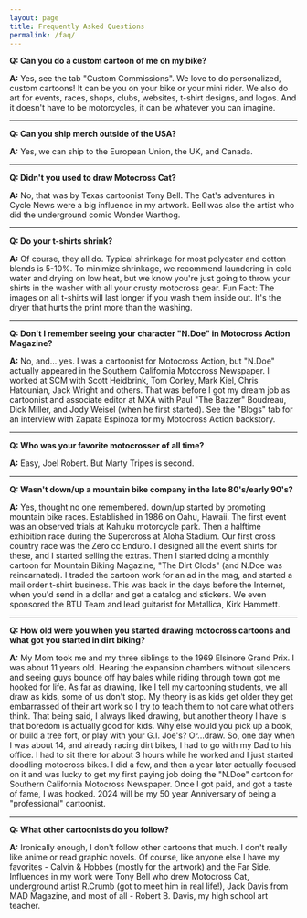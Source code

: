 ```yaml
---
layout: page
title: Frequently Asked Questions
permalink: /faq/
---
```


**Q: Can you do a custom cartoon of me on my bike?**

**A:** Yes, see the tab "Custom Commissions". We love to do personalized, custom cartoons! It can be you on your bike or your mini rider. We also do art for events, races, shops, clubs, websites, t-shirt designs, and logos. And it doesn't have to be motorcycles, it can be whatever you can imagine.

---

**Q: Can you ship merch outside of the USA?**

**A:** Yes, we can ship to the European Union, the UK, and Canada.

---

**Q: Didn't you used to draw Motocross Cat?**

**A:** No, that was by Texas cartoonist Tony Bell. The Cat's adventures in Cycle News were a big influence in my artwork. Bell was also the artist who did the underground comic Wonder Warthog.

---

**Q: Do your t-shirts shrink?**

**A:** Of course, they all do. Typical shrinkage for most polyester and cotton blends is 5-10%. To minimize shrinkage, we recommend laundering in cold water and drying on low heat, but we know you're just going to throw your shirts in the washer with all your crusty motocross gear. Fun Fact: The images on all t-shirts will last longer if you wash them inside out. It's the dryer that hurts the print more than the washing.

---

**Q: Don't I remember seeing your character "N.Doe" in Motocross Action Magazine?**

**A:** No, and... yes. I was a cartoonist for Motocross Action, but "N.Doe" actually appeared in the Southern California Motocross Newspaper. I worked at SCM with Scott Heidbrink, Tom Corley, Mark Kiel, Chris Hatounian, Jack Wright and others. That was before I got my dream job as cartoonist and associate editor at MXA with Paul "The Bazzer" Boudreau, Dick Miller, and Jody Weisel (when he first started). See the "Blogs" tab for an interview with Zapata Espinoza for my Motocross Action backstory.

---

**Q: Who was your favorite motocrosser of all time?**

**A:** Easy, Joel Robert. But Marty Tripes is second.

---

**Q: Wasn't down/up a mountain bike company in the late 80's/early 90's?**

**A:** Yes, thought no one remembered.  down/up started by promoting mountain bike races. Established in 1986 on Oahu, Hawaii. The first event was an observed trials at Kahuku motorcycle park. Then a halftime exhibition race during the Supercross at Aloha Stadium. Our first cross country race was the Zero cc Enduro. I designed all the event shirts for these, and I started selling the extras. Then I started doing a monthly cartoon for Mountain Biking Magazine, "The Dirt Clods" (and N.Doe was reincarnated). I traded the cartoon work for an ad in the mag, and started a mail order t-shirt business. This was back in the days before the Internet, when you'd send in a dollar and get a catalog and stickers. We even sponsored the BTU Team and lead guitarist for Metallica, Kirk Hammett.

---

**Q: How old were you when you started drawing motocross cartoons and what got you started in dirt biking?**

**A:** My Mom took me and my three siblings to the 1969 Elsinore Grand Prix. I was about 11 years old. Hearing the expansion chambers without silencers and seeing guys bounce off hay bales while riding through town got me hooked for life. As far as drawing, like I tell my cartooning students, we all draw as kids, some of us don't stop. My theory is as kids get older they get embarrassed of their art work so I try to teach them to not care what others think. That being said, I always liked drawing, but another theory I have is that boredom is actually good for kids. Why else would you pick up a book, or build a tree fort, or play with your G.I. Joe's? Or...draw. So, one day when I was about 14, and already racing dirt bikes, I had to go with my Dad to his office. I had to sit there for about 3 hours while he worked and I just started doodling motocross bikes. I did a few, and then a year later actually focused on it and was lucky to get my first paying job doing the "N.Doe" cartoon for Southern California Motocross Newspaper. Once I got paid, and got a taste of fame, I was hooked. 2024 will be my 50 year Anniversary of being a "professional" cartoonist.

---

**Q: What other cartoonists do you follow?**

**A:** Ironically enough, I don't follow other cartoons that much. I don't really like anime or read graphic novels. Of course, like anyone else I have my favorites - Calvin & Hobbes (mostly for the artwork) and the Far Side. Influences in my work were Tony Bell who drew Motocross Cat, underground artist R.Crumb (got to meet him in real life!), Jack Davis from MAD Magazine, and most of all - Robert B. Davis, my high school art teacher.
